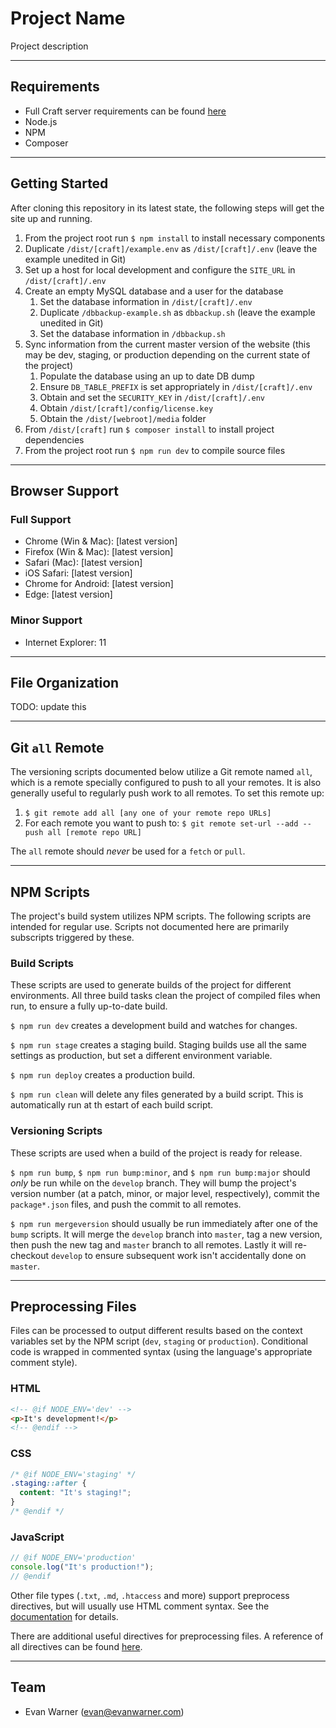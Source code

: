 # Project Name

Project description


---


## Requirements
- Full Craft server requirements can be found [here](https://docs.craftcms.com/v3/requirements.html)
- Node.js
- NPM
- Composer


---


## Getting Started
After cloning this repository in its latest state, the following steps will get the site up and running.

1. From the project root run `$ npm install` to install necessary components
1. Duplicate `/dist/[craft]/example.env` as `/dist/[craft]/.env` (leave the example unedited in Git)
1. Set up a host for local development and configure the `SITE_URL` in `/dist/[craft]/.env`
1. Create an empty MySQL database and a user for the database
    1. Set the database information in `/dist/[craft]/.env`
    1. Duplicate `/dbbackup-example.sh` as `dbbackup.sh` (leave the example unedited in Git)
    1. Set the database information in `/dbbackup.sh`
1. Sync information from the current master version of the website (this may be dev, staging, or production depending on the current state of the project)
    1. Populate the database using an up to date DB dump
    1. Ensure `DB_TABLE_PREFIX` is set appropriately in `/dist/[craft]/.env`
    1. Obtain and set the `SECURITY_KEY` in `/dist/[craft]/.env`
    1. Obtain `/dist/[craft]/config/license.key`
    1. Obtain the `/dist/[webroot]/media` folder
1. From `/dist/[craft]` run `$ composer install` to install project dependencies
1. From the project root run `$ npm run dev` to compile source files


---


## Browser Support
### Full Support
- Chrome (Win & Mac): [latest version]
- Firefox (Win & Mac): [latest version]
- Safari (Mac): [latest version]
- iOS Safari: [latest version]
- Chrome for Android: [latest version]
- Edge: [latest version]

### Minor Support
- Internet Explorer: 11


---


## File Organization
TODO: update this


---


## Git `all` Remote
The versioning scripts documented below utilize a Git remote named `all`, which is a remote specially configured to push to all your remotes. It is also generally useful to regularly push work to all remotes. To set this remote up:

1. `$ git remote add all [any one of your remote repo URLs]`
1. For each remote you want to push to: `$ git remote set-url --add --push all [remote repo URL]`

The `all` remote should _never_ be used for a `fetch` or `pull`.


---


## NPM Scripts
The project's build system utilizes NPM scripts. The following scripts are intended for regular use. Scripts not documented here are primarily subscripts triggered by these.

### Build Scripts
These scripts are used to generate builds of the project for different environments. All three build tasks clean the project of compiled files when run, to ensure a fully up-to-date build.

`$ npm run dev` creates a development build and watches for changes.

`$ npm run stage` creates a staging build. Staging builds use all the same settings as production, but set a different environment variable.

`$ npm run deploy` creates a production build.

`$ npm run clean` will delete any files generated by a build script. This is automatically run at th estart of each build script.

### Versioning Scripts
These scripts are used when a build of the project is ready for release.

`$ npm run bump`, `$ npm run bump:minor`, and `$ npm run bump:major` should _only_ be run while on the `develop` branch. They will bump the project's version number (at a patch, minor, or major level, respectively), commit the `package*.json` files, and push the commit to all remotes.

`$ npm run mergeversion` should usually be run immediately after one of the `bump` scripts. It will merge the `develop` branch into `master`, tag a new version, then push the new tag and `master` branch to all remotes. Lastly it will re-checkout `develop` to ensure subsequent work isn't accidentally done on `master`.


---


## Preprocessing Files
Files can be processed to output different results based on the context variables set by the NPM script (`dev`, `staging` or `production`). Conditional code is wrapped in commented syntax (using the language's appropriate comment style).

### HTML
```html
<!-- @if NODE_ENV='dev' -->
<p>It's development!</p>
<!-- @endif -->
```

### CSS
```css
/* @if NODE_ENV='staging' */
.staging::after {
  content: "It's staging!";
}
/* @endif */
```

### JavaScript
```javascript
// @if NODE_ENV='production'
console.log("It's production!");
// @endif
```

Other file types (`.txt`, `.md`, `.htaccess` and more) support preprocess directives, but will usually use HTML comment syntax. See the [documentation](https://github.com/jsoverson/preprocess#optionstype) for details.

There are additional useful directives for preprocessing files. A reference of all directives can be found [here](https://github.com/jsoverson/preprocess#all-directives).


---


## Team
- Evan Warner (evan@evanwarner.com)

